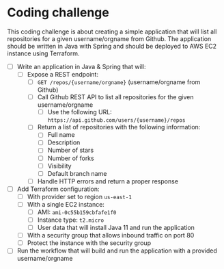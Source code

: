 # Coding challenge
This coding challenge is about creating a simple application that will list all repositories for a given username/orgname from Github. The application should be written in Java with Spring and should be deployed to AWS EC2 instance using Terraform.

- [ ] Write an application in Java & Spring that will:
  - [ ] Expose a REST endpoint:
    - [ ] `GET /repos/{username/orgname}` (username/orgname from Github)
    - [ ] Call Github REST API to list all repositories for the given username/orgname
      - [ ] Use the following URL: `https://api.github.com/users/{username}/repos`
    - [ ] Return a list of repositories with the following information:
      - [ ] Full name
      - [ ] Description
      - [ ] Number of stars
      - [ ] Number of forks
      - [ ] Visibility
      - [ ] Default branch name
    - [ ] Handle HTTP errors and return a proper response
- [ ] Add Terraform configuration:
  - [ ] With provider set to region `us-east-1`
  - [ ] With a single EC2 instance:
    - [ ] AMI: `ami-0c55b159cbfafe1f0`
    - [ ] Instance type: `t2.micro`
    - [ ] User data that will install Java 11 and run the application
  - [ ] With a security group that allows inbound traffic on port 80
  - [ ] Protect the instance with the security group
- [ ] Run the workflow that will build and run the application with a provided username/orgname